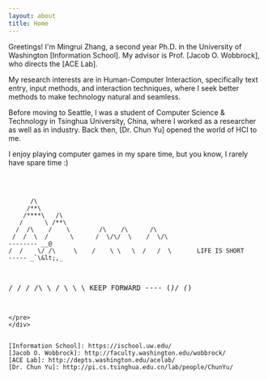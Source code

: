 ```yaml
---
layout: about
title: Home
---
```


Greetings! I'm Mingrui Zhang, a second year Ph.D. in the University of Washington [Information School]. My advisor is Prof. [Jacob O. Wobbrock], who directs the [ACE Lab].

My research interests are in Human-Computer Interaction, specifically text entry, input methods, and interaction techniques, where I seek better methods to make technology natural and seamless. 

Before moving to Seattle, I was a student of Computer Science & Technology in Tsinghua University, China, where I worked as a researcher as well as in industry. Back then, [Dr. Chun Yu] opened the world of HCI to me.

I enjoy playing computer games in my spare time, but you know, I rarely have spare time :)
<br><br>
<head>
    <link href="assets/css/drcustom.css" rel="stylesheet" type="text/css">
</head>
<div class="ascii-div">
<pre class="ascii">




          /\
         /**\
        /****\   /\
       /      \ /**\
      /  /\    /    \        /\    /\      /\
     /  /  \  /      \      /  \/\/  \    /  \/\                           -------- __@
    /  /    \/ /\     \    /    \ \   \  /   /  \       LIFE IS SHORT      ----- _`\&lt;,_
   /  /      \/  \/\   \  /      \     \         \      KEEP FORWARD         ---- (*)/ (*)
~~~~~~~~~~~~~~~~~~~~~~~~~~~~~~~~~~~~~~~~~~~~~~~~~~~~~~~~~~~~~~~~~~~~~~~~~~~~~~~~~~~~~~~~~~~~~~~~
</pre>
</div>


[Information School]: https://ischool.uw.edu/
[Jacob O. Wobbrock]: http://faculty.washington.edu/wobbrock/
[ACE Lab]: http://depts.washington.edu/acelab/
[Dr. Chun Yu]: http://pi.cs.tsinghua.edu.cn/lab/people/ChunYu/
